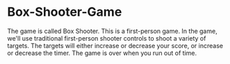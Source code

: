 # Box-Shooter-Game


The game is called Box Shooter. 
This is a first-person game. In the game, we'll use traditional first-person shooter controls to shoot a variety of targets. 
The targets will either increase or decrease your score, or increase or decrease the timer. 
The game is over when you run out of time.
